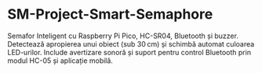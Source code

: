 # SM-Project-Smart-Semaphore
Semafor Inteligent cu Raspberry Pi Pico, HC-SR04, Bluetooth și buzzer. Detectează apropierea unui obiect (sub 30 cm) și schimbă automat culoarea LED-urilor. Include avertizare sonoră și suport pentru control Bluetooth prin modul HC-05 și aplicație mobilă.

